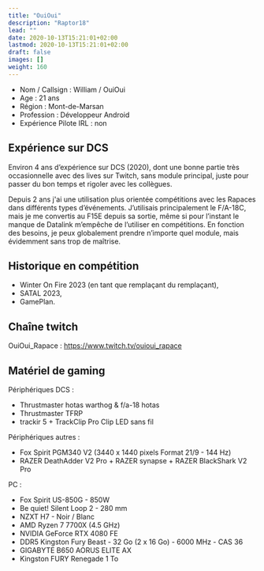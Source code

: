 ```yaml
---
title: "OuiOui"
description: "Raptor18"
lead: ""
date: 2020-10-13T15:21:01+02:00
lastmod: 2020-10-13T15:21:01+02:00
draft: false
images: []
weight: 160
---
```


- Nom / Callsign : William / OuiOui
- Age : 21 ans
- Région : Mont-de-Marsan
- Profession : Développeur Android
- Expérience Pilote IRL : non

## Expérience sur DCS
Environ 4 ans d’expérience sur DCS (2020), dont une bonne partie très occasionnelle avec des lives sur Twitch, sans module principal, juste pour passer du bon temps et rigoler avec les collègues.

Depuis 2 ans j'ai une utilisation plus orientée compétitions avec les Rapaces dans différents types d’événements.
J’utilisais principalement le F/A-18C, mais je me convertis au F15E depuis sa sortie, même si pour l’instant le manque de Datalink m’empêche de l’utiliser en compétitions.
En fonction des besoins, je peux globalement prendre n’importe quel module, mais évidemment sans trop de maîtrise.

## Historique en compétition
- Winter On Fire 2023 (en tant que remplaçant du remplaçant),
- SATAL 2023,
- GamePlan.

## Chaîne twitch
OuiOui_Rapace : https://www.twitch.tv/ouioui_rapace


## Matériel de gaming

Périphériques DCS :
- Thrustmaster hotas warthog & f/a-18 hotas
- Thrustmaster TFRP
- trackir 5 + TrackClip Pro Clip LED sans fil


Périphériques autres :
- Fox Spirit PGM340 V2 (3440 x 1440 pixels Format 21/9 - 144 Hz)
- RAZER DeathAdder V2 Pro + RAZER synapse + RAZER BlackShark V2 Pro


PC :
- Fox Spirit US-850G - 850W
- Be quiet! Silent Loop 2 - 280 mm
- NZXT H7 - Noir / Blanc
- AMD Ryzen 7 7700X (4.5 GHz)
- NVIDIA GeForce RTX 4080 FE
- DDR5 Kingston Fury Beast - 32 Go (2 x 16 Go) - 6000 MHz - CAS 36
- GIGABYTE B650 AORUS ELITE AX
- Kingston FURY Renegade 1 To

